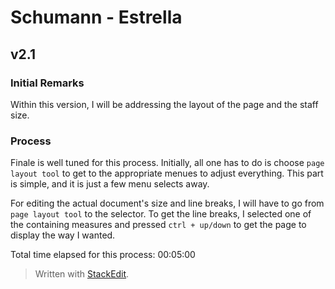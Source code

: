 # Schumann - Estrella
## v2.1
### Initial Remarks
Within this version, I will be addressing the layout of the page and the staff size.

### Process
Finale is well tuned for this process. Initially, all one has to do is choose `page layout tool` to get to the appropriate menues to adjust everything. This part is simple, and it is just a few menu selects away.

For editing the actual document's size and line breaks, I will have to go from `page layout tool` to the selector. To get the line breaks, I selected one of the containing measures and pressed `ctrl + up/down` to get the page to display the way I wanted.

Total time elapsed for this process: 00:05:00

> Written with [StackEdit](https://stackedit.io/).
